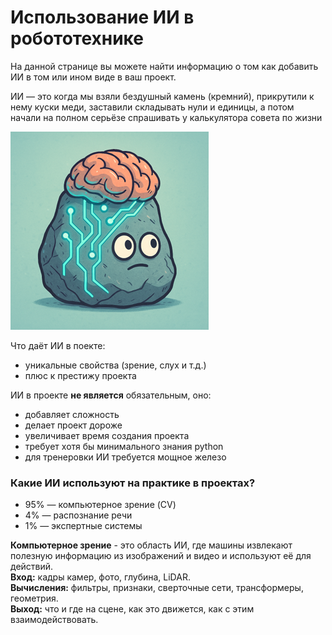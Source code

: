 # Использование ИИ в робототехнике

На данной странице вы можете найти информацию о том как добавить ИИ в том или ином виде в ваш проект.

ИИ — это когда мы взяли бездушный камень (кремний), прикрутили к нему куски меди, заставили складывать нули и единицы, а потом начали на полном серьёзе спрашивать у калькулятора совета по жизни


![alt text](img/Picture1.png)

Что даёт ИИ в поекте:
- уникальные свойства (зрение, слух и т.д.)
- плюс к престижу проекта 


ИИ в проекте **не является** обязательным, оно:  
- добавляет сложность
- делает проект дороже
- увеличивает время создания проекта
- требует хотя бы минимального знания python
- для тренеровки ИИ требуется мощное железо

### Какие ИИ используют на практике в проектах?

- 95% — компьютерное зрение (CV)
- 4%    — распознание речи
- 1%    — экспертные системы

**Компьютерное зрение** - это область ИИ, где машины извлекают полезную информацию из изображений и видео и используют её для действий.  
**Вход:** кадры камер, фото, глубина, LiDAR.  
**Вычисления:** фильтры, признаки, сверточные сети, трансформеры, геометрия. 	
**Выход:** что и где на сцене, как это движется, как с этим взаимодействовать.

